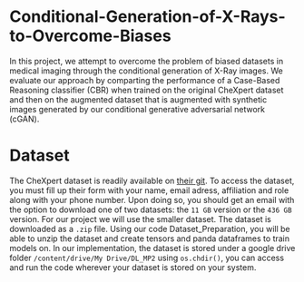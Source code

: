 # Conditional-Generation-of-X-Rays-to-Overcome-Biases

In this project, we attempt to overcome the problem of biased datasets in medical imaging through the conditional generation of X-Ray images. We evaluate our approach by comparting the performance of a Case-Based Reasoning classifier (CBR) when trained on the original CheXpert dataset and then on the augmented dataset that is augmented with synthetic images generated by our conditional generative adversarial network (cGAN).

# Dataset
The CheXpert dataset is readily available on [their git](https://stanfordmlgroup.github.io/competitions/chexpert/). To access the dataset, you must fill up their form with your name, email adress, affiliation and role along with your phone number. Upon doing so, you should get an email with the option to download one of two datasets: the ```11 GB``` version or the ```436 GB``` version. For our project we will use the smaller dataset. The dataset is downloaded as a ```.zip``` file. Using our code Dataset_Preparation, you will be able to unzip the dataset and create tensors and panda dataframes to train models on. In our implementation, the dataset is stored under a google drive folder ```/content/drive/My Drive/DL_MP2``` using ```os.chdir()```, you can access and run the code wherever your dataset is stored on your system.

